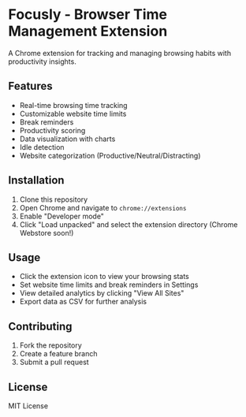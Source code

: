 # Focusly - Browser Time Management Extension

A Chrome extension for tracking and managing browsing habits with productivity insights.

## Features

- Real-time browsing time tracking
- Customizable website time limits
- Break reminders
- Productivity scoring
- Data visualization with charts
- Idle detection
- Website categorization (Productive/Neutral/Distracting)

## Installation

1. Clone this repository
2. Open Chrome and navigate to `chrome://extensions`
3. Enable "Developer mode"
4. Click "Load unpacked" and select the extension directory
(Chrome Webstore soon!)

## Usage

- Click the extension icon to view your browsing stats
- Set website time limits and break reminders in Settings
- View detailed analytics by clicking "View All Sites"
- Export data as CSV for further analysis

## Contributing

1. Fork the repository
2. Create a feature branch
3. Submit a pull request

## License

MIT License
